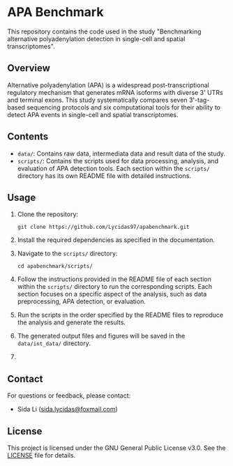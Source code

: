 # APA Benchmark

This repository contains the code used in the study "Benchmarking alternative polyadenylation detection in single-cell and spatial transcriptomes".

## Overview

Alternative polyadenylation (APA) is a widespread post-transcriptional regulatory mechanism that generates mRNA isoforms with diverse 3' UTRs and terminal exons. This study systematically compares seven 3'-tag-based sequencing protocols and six computational tools for their ability to detect APA events in single-cell and spatial transcriptomes.

## Contents

- `data/`: Contains raw data, intermediata data and result data of the study.
- `scripts/`: Contains the scripts used for data processing, analysis, and evaluation of APA detection tools. Each section within the `scripts/` directory has its own README file with detailed instructions.

## Usage

1. Clone the repository:
   ```
   git clone https://github.com/Lycidas97/apabenchmark.git
   ```

2. Install the required dependencies as specified in the documentation.

3. Navigate to the `scripts/` directory:
   ```
   cd apabenchmark/scripts/
   ```

4. Follow the instructions provided in the README file of each section within the `scripts/` directory to run the corresponding scripts. Each section focuses on a specific aspect of the analysis, such as data preprocessing, APA detection, or evaluation.

5. Run the scripts in the order specified by the README files to reproduce the analysis and generate the results.

6. The generated output files and figures will be saved in the `data/int_data/` directory.
7. 
## Contact

For questions or feedback, please contact:

- Sida Li (sida.lycidas@foxmail.com)

## License

This project is licensed under the GNU General Public License v3.0. See the [LICENSE](LICENSE) file for details.

